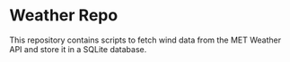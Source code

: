# Weather Repo
This repository contains scripts to fetch wind data from the MET Weather API and store it in a SQLite database.
